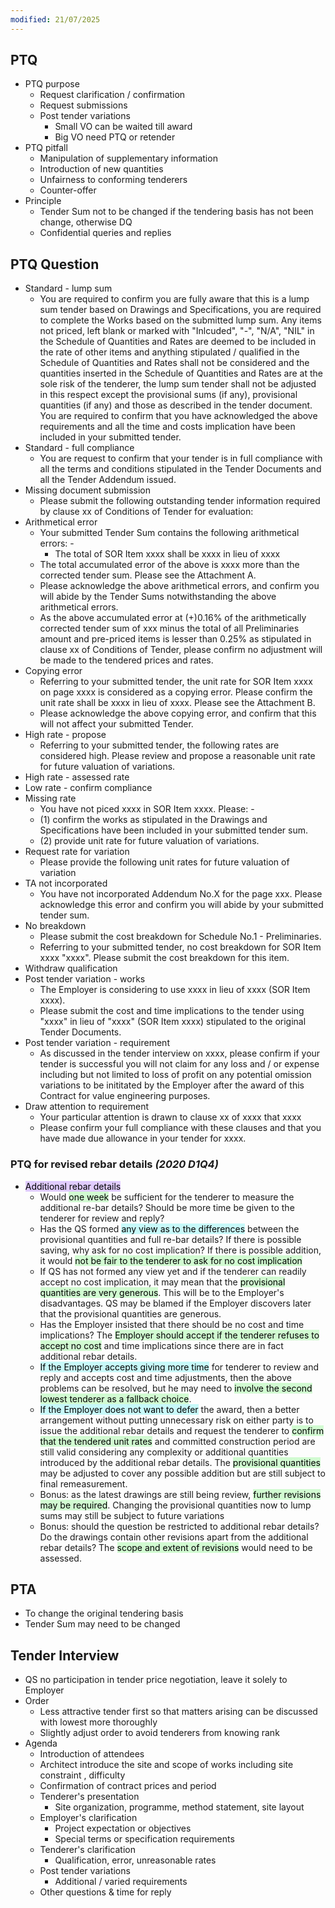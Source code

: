 ```yaml
---
modified: 21/07/2025
---
```

## PTQ

- PTQ purpose
	- Request clarification / confirmation
	- Request submissions
	- Post tender variations 
		- Small VO can be waited till award
		- Big VO need PTQ or retender
- PTQ pitfall
	- Manipulation of supplementary information
	- Introduction of new quantities
	- Unfairness to conforming tenderers
	- Counter-offer
- Principle
	- Tender Sum not to be changed if the tendering basis has not been change, otherwise DQ
	- Confidential queries and replies

## PTQ Question

- Standard - lump sum
	- You are required to confirm you are fully aware that this is a lump sum tender based on Drawings and Specifications, you are required to complete the Works based on the submitted lump sum. Any items not priced, left blank or marked with "Inlcuded", "-", "N/A", "NIL" in the Schedule of Quantities and Rates are deemed to be included in the rate of other items and anything stipulated / qualified in the Schedule of Quantities and Rates shall not be considered and the quantities inserted in the Schedule of Quantities and Rates are at the sole risk of the tenderer, the lump sum tender shall not be adjusted in this respect except the provisional sums (if any), provisional quantities (if any) and those as described in the tender document. You are required to confirm that you have acknowledged the above requirements and all the time and costs implication have been included in your submitted tender.
- Standard - full compliance
	- You are request to confirm that your tender is in full compliance with all the terms and conditions stipulated in the Tender Documents and all the Tender Addendum issued.
- Missing document submission
	- Please submit the following outstanding tender information required by clause xx of Conditions of Tender for evaluation:
- Arithmetical error
	- Your submitted Tender Sum contains the following arithmetical errors: -
		- The total of SOR Item xxxx shall be xxxx in lieu of xxxx
	- The total accumulated error of the above is xxxx more than the corrected tender sum. Please see the Attachment A.
	- Please acknowledge the above arithmetical errors, and confirm you will abide by the Tender Sums notwithstanding the above arithmetical errors.
	- As the above accumulated error at (+)0.16% of the arithmetically corrected tender sum of xxx minus the total of all Preliminaries amount and pre-priced items is lesser than 0.25% as stipulated in clause xx of Conditions of Tender, please confirm no adjustment will be made to the tendered prices and rates.
- Copying error
	- Referring to your submitted tender, the unit rate for SOR Item xxxx on page xxxx is considered as a copying error. Please confirm the unit rate shall be xxxx in lieu of xxxx. Please see the Attachment B.
	- Please acknowledge the above copying error, and confirm that this will not affect your submitted Tender.
- High rate - propose
	- Referring to your submitted tender, the following rates are considered high. Please review and propose a reasonable unit rate for future valuation of variations.
- High rate - assessed rate
- Low rate - confirm compliance
- Missing rate
	- You have not piced xxxx in SOR Item xxxx. Please: -
	- (1) confirm the works as stipulated in the Drawings and Specifications have been included in your submitted tender sum.
	- (2) provide unit rate for future valuation of variations.
- Request rate for variation
	- Please provide the following unit rates for future valuation of variation
- TA not incorporated
	- You have not incorporated Addendum No.X for the page xxx. Please acknowledge this error and confirm you will abide by your submitted tender sum.
- No breakdown
	- Please submit the cost breakdown for Schedule No.1 - Preliminaries.
	- Referring to your submitted tender, no cost breakdown for SOR Item xxxx "xxxx". Please submit the cost breakdown for this item.
- Withdraw qualification
- Post tender variation - works
	- The Employer is considering to use xxxx in lieu of xxxx (SOR Item xxxx).
	- Please submit the cost and time implications to the tender using "xxxx" in lieu of "xxxx" (SOR Item xxxx) stipulated to the original Tender Documents.
- Post tender variation - requirement
	- As discussed in the tender interview on xxxx, please confirm if your tender is successful you will not claim for any loss and / or expense including but not limited to loss of profit on any potential omission variations to be inititated by the Employer after the award of this Contract for value engineering purposes.
- Draw attention to requirement
	- Your particular attention is drawn to clause xx of xxxx that xxxx
	- Please confirm your full compliance with these clauses and that you have made due allowance in your tender for xxxx.

### PTQ for revised rebar details *(2020 D1Q4)*

- <mark style="background: #D2B3FFA6;">Additional rebar details</mark>
	- Would <mark style="background: #BBFABBA6;">one week</mark> be sufficient for the tenderer to measure the additional re-bar details? Should be more  time be given to the tenderer for review and reply?
	- Has the QS formed <mark style="background: #ABF7F7A6;">any view as to the differences</mark> between the provisional quantities and full re-bar details? If there is possible saving, why ask for no cost implication? If there is possible addition, it would <mark style="background: #BBFABBA6;">not be fair to the tenderer to ask for no cost implication</mark>
	- If QS has not formed any view yet and if the tenderer can readily accept no cost implication, it may mean that the <mark style="background: #BBFABBA6;">provisional quantities are very generous</mark>. This will be to the Employer's disadvantages. QS may be blamed if the Employer discovers later that the provisional quantities are generous.
	- Has the Employer insisted that there should be no cost and time implications? The <mark style="background: #BBFABBA6;">Employer should accept if the tenderer refuses to accept no cost</mark> and time implications since there are in fact additional rebar details.
	- <mark style="background: #ABF7F7A6;">If the Employer accepts giving more time</mark> for tenderer to review and reply and accepts cost and time adjustments, then the above problems can be resolved, but he may need to <mark style="background: #BBFABBA6;">involve the second lowest tenderer as a fallback choice</mark>.
	- <mark style="background: #ABF7F7A6;">If the Employer does not want to defer</mark> the award, then a better arrangement without putting unnecessary risk on either party is to issue the additional rebar details and request the tenderer to <mark style="background: #BBFABBA6;">confirm that the tendered unit rates</mark> and committed construction period are still valid considering any complexity or additional quantities introduced by the additional rebar details. The <mark style="background: #BBFABBA6;">provisional quantities</mark> may be adjusted to cover any possible addition but are still subject to final remeasurement.
	- Bonus: as the latest drawings are still being review, <mark style="background: #BBFABBA6;">further revisions may be required</mark>. Changing the provisional quantities now to lump sums may still be subject to future variations
	- Bonus: should the question be restricted to additional rebar details? Do the drawings contain other revisions apart from the additional rebar details? The <mark style="background: #BBFABBA6;">scope and extent of revisions</mark> would need to be assessed.

## PTA

- To change the original tendering basis
- Tender Sum may need to be changed

## Tender Interview

- QS no participation in tender price negotiation, leave it solely to Employer
- Order
	- Less attractive tender first so that matters arising can be discussed with lowest more thoroughly
	- Slightly adjust order to avoid tenderers from knowing rank
- Agenda
	- Introduction of attendees
	- Architect introduce the site and scope of works including site constraint , difficulty
	- Confirmation of contract prices and period
	- Tenderer's presentation
		- Site organization, programme, method statement, site layout
	- Employer's clarification
		- Project expectation or objectives
		- Special terms or specification requirements
	- Tenderer's clarification
		- Qualification, error, unreasonable rates
	- Post tender variations
		- Additional / varied requirements
	- Other questions & time for reply

